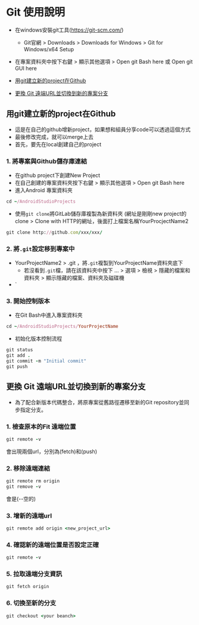 # Git 使用說明
- 在windows安裝git工具(https://git-scm.com/)
  - Git官網 > Downloads > Downloads for Windows > Git for Windows/x64 Setup
- 在專案資料夾中按下右鍵 > 顯示其他選項 > Open git Bash here 或 Open git GUI here

- [用git建立新的project在Github](##-用git建立新的project在Github)
- [更換 Git 遠端URL並切換到新的專案分支](##-更換-Git-遠端URL並切換到新的專案分支)
## 用git建立新的project在Github
- 這是在自己的github增新project，如果想和組員分享code可以透過這個方式
- 最後修改完成，就可以merge上去
- 首先，要先在local創建自己的project
### 1. 將專案與Github儲存庫連結
- 在github project下創建New Project
- 在自己創建的專案資料夾按下右鍵 > 顯示其他選項 > Open git Bash here
- 進入Android 專案資料夾
```ruby
cd ~/AndroidStudioProjects
```
- 使用`git clone`將GitLab儲存庫複製為新資料夾 (網址是剛剛new project的clone > Clone with HTTP的網址，後面打上檔案名稱YourProcjectName2
```ruby
git clone http://github.com/xxx/xxx/
```
### 2. 將`.git`設定移到專案中
- YourProjectName2 > .git ，將`.git`複製到YourProjectName資料夾底下
  - 若沒看到`.git`檔，請在該資料夾中按下 ... > 選項 > 檢視 > 隱藏的檔案和資料夾 > 顯示隱藏的檔案、資料夾及磁碟機
- `
### 3. 開始控制版本
- 在Git Bash中進入專案資料夾
```ruby
cd ~/AndroidStudioProjects/YourProjectName
```
- 初始化版本控制流程
```ruby
git status
git add .
git commit -m "Initial commit"
git push
```

## 更換 Git 遠端URL並切換到新的專案分支
- 為了配合新版本代碼整合，將原專案從舊路徑遷移至新的Git repository並同步指定分支。
### 1. 檢查原本的Fit 遠端位置
```ruby
git remote -v
```
會出現兩個url，分別為(fetch)和(push)
### 2. 移除遠端連結
```ruby
git remote rm origin
git remove -v
```
會是(--空的)
### 3. 增新的遠端url
```ruby
git remote add origin <new_project_url>
```
### 4. 確認新的遠端位置是否設定正確
```ruby
git remote -v
```
### 5. 拉取遠端分支資訊
```ruby
git fetch origin
```
### 6. 切換至新的分支
```ruby
git checkout <your beanch>
